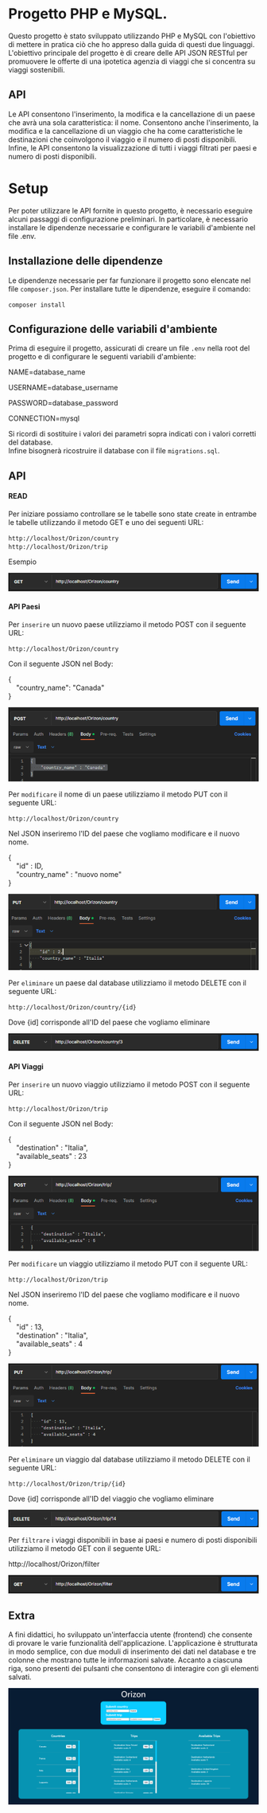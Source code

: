 
#  Progetto PHP e MySQL.


Questo progetto è stato sviluppato utilizzando PHP e MySQL con l'obiettivo di mettere in pratica ciò che ho appreso dalla guida di questi due linguaggi. L'obiettivo principale del progetto è di creare delle API JSON RESTful per promuovere le offerte di una ipotetica agenzia di viaggi che si concentra su viaggi sostenibili.




## API

Le API consentono l'inserimento, la modifica e la cancellazione di un paese che avrà una sola caratteristica: il nome. Consentono anche l'inserimento, la modifica e la cancellazione di un viaggio che ha come caratteristiche le destinazioni che coinvolgono il viaggio e il numero di posti disponibili. Infine, le API consentono la visualizzazione di tutti i viaggi filtrati per paesi e numero di posti disponibili.



# Setup

Per poter utilizzare le API fornite in questo progetto, è necessario eseguire alcuni passaggi di configurazione preliminari. In particolare, è necessario installare le dipendenze necessarie e configurare le variabili d'ambiente nel file .env.

## Installazione delle dipendenze

Le dipendenze necessarie per far funzionare il progetto sono elencate nel file `composer.json`. Per installare tutte le dipendenze, eseguire il comando:

`composer install`


## Configurazione delle variabili d'ambiente

Prima di eseguire il progetto, assicurati di creare un file `.env` nella root del progetto e di configurare le seguenti variabili d'ambiente:

NAME=database_name

USERNAME=database_username

PASSWORD=database_password

CONNECTION=mysql

Si ricordi di sostituire i valori dei parametri sopra indicati con i valori corretti del database.    
Infine bisognerà ricostruire il database con il file `migrations.sql`.

## API

#### READ

Per iniziare possiamo controllare se le tabelle sono state create in entrambe le tabelle utilizzando il metodo GET e uno dei seguenti URL:

`http://localhost/Orizon/country`  
`http://localhost/Orizon/trip`


Esempio

![Get country](Orizon/assets/img/getcountry.png)

#### API Paesi

Per `inserire` un nuovo paese utilizziamo il metodo POST con il seguente URL:

`http://localhost/Orizon/country` 

Con il seguente JSON nel Body:

{  
&nbsp;&nbsp;&nbsp;&nbsp;"country_name": "Canada"  
}


![Post country](Orizon/assets/img/postcountry.png)

Per `modificare` il nome di un paese utilizziamo il metodo PUT con il seguente URL:

`http://localhost/Orizon/country` 

Nel JSON inseriremo l'ID del paese che vogliamo modificare e il nuovo nome.

{  
&nbsp;&nbsp;&nbsp;&nbsp;"id" : ID,  
&nbsp;&nbsp;&nbsp;&nbsp;"country_name" : "nuovo nome"  
}

![Put country](Orizon/assets/img/putcountry.png)


Per `eliminare` un paese dal database utilizziamo il metodo DELETE con il seguente URL:

`http://localhost/Orizon/country/{id}` 

Dove {id] corrisponde all'ID del paese che vogliamo eliminare

![Delete country](Orizon/assets/img/deletecountry.png)


#### API Viaggi

Per `inserire` un nuovo viaggio utilizziamo il metodo POST con il seguente URL:

`http://localhost/Orizon/trip` 

Con il seguente JSON nel Body:

{  
&nbsp;&nbsp;&nbsp;&nbsp;"destination" : "Italia",  
&nbsp;&nbsp;&nbsp;&nbsp;"available_seats" : 23  
}

![Post trip](Orizon/assets/img/posttrip.png)


Per `modificare` un viaggio utilizziamo il metodo PUT con il seguente URL:

`http://localhost/Orizon/trip` 

Nel JSON inseriremo l'ID del paese che vogliamo modificare e il nuovo nome.

{  
&nbsp;&nbsp;&nbsp;&nbsp;"id" : 13,  
&nbsp;&nbsp;&nbsp;&nbsp;"destination" : "Italia",  
&nbsp;&nbsp;&nbsp;&nbsp;"available_seats" : 4  
}

![Put trip](Orizon/assets/img/puttrip.png)


Per `eliminare` un viaggio dal database utilizziamo il metodo DELETE con il seguente URL:

`http://localhost/Orizon/trip/{id}` 

Dove {id] corrisponde all'ID del viaggio che vogliamo eliminare

![Delete country](Orizon/assets/img/deletetrip.png)

Per `filtrare` i viaggi disponibili in base ai paesi e numero di posti disponibili utilizziamo il metodo GET con il seguente URL:

http://localhost/Orizon/filter

![Filter trip](Orizon/assets/img/filter.png)

## Extra

A fini didattici, ho sviluppato un'interfaccia utente (frontend) che consente di provare le varie funzionalità dell'applicazione. L'applicazione è strutturata in modo semplice, con due moduli di inserimento dei dati nel database e tre colonne che mostrano tutte le informazioni salvate. Accanto a ciascuna riga, sono presenti dei pulsanti che consentono di interagire con gli elementi salvati.

![Filter trip](Orizon/assets/img/app.png)